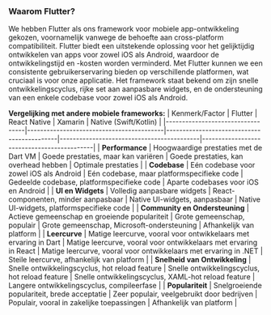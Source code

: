 ### Waarom Flutter?

We hebben Flutter als ons framework voor mobiele app-ontwikkeling gekozen, voornamelijk vanwege de behoefte aan cross-platform compatibiliteit. Flutter biedt een uitstekende oplossing voor het gelijktijdig ontwikkelen van apps voor zowel iOS als Android, waardoor de ontwikkelingstijd en -kosten worden verminderd. Met Flutter kunnen we een consistente gebruikerservaring bieden op verschillende platformen, wat cruciaal is voor onze applicatie. Het framework staat bekend om zijn snelle ontwikkelingscyclus, rijke set aan aanpasbare widgets, en de ondersteuning van een enkele codebase voor zowel iOS als Android.

**Vergelijking met andere mobiele frameworks:**
| Kenmerk/Factor                  | Flutter                                  | React Native                               | Xamarin                                  | Native (Swift/Kotlin)                      |
|----------------------------------|------------------------------------------|--------------------------------------------|-------------------------------------------|--------------------------------------------|
| **Performance**                  | Hoogwaardige prestaties met de Dart VM   | Goede prestaties, maar kan variëren       | Goede prestaties, kan overhead hebben     | Optimale prestaties                        |
| **Codebase**                     | Eén codebase voor zowel iOS als Android  | Eén codebase, maar platformspecifieke code | Gedeelde codebase, platformspecifieke code | Aparte codebases voor iOS en Android       |
| **UI en Widgets**                | Volledig aanpasbare widgets             | React-componenten, minder aanpasbaar      | Native UI-widgets, aanpasbaar             | Native UI-widgets, platformspecifieke code |
| **Community en Ondersteuning**   | Actieve gemeenschap en groeiende populariteit | Grote gemeenschap, populair            | Grote gemeenschap, Microsoft-ondersteuning | Afhankelijk van platform                   |
| **Leercurve**                    | Matige leercurve, vooral voor ontwikkelaars met ervaring in Dart | Matige leercurve, vooral voor ontwikkelaars met ervaring in React | Matige leercurve, vooral voor ontwikkelaars met ervaring in .NET | Steile leercurve, afhankelijk van platform  |
| **Snelheid van Ontwikkeling**    | Snelle ontwikkelingscyclus, hot reload feature | Snelle ontwikkelingscyclus, hot reload feature | Snelle ontwikkelingscyclus, XAML-hot reload feature | Langere ontwikkelingscyclus, compileerfase  |
| **Populariteit**                 | Snelgroeiende populariteit, brede acceptatie | Zeer populair, veelgebruikt door bedrijven | Populair, vooral in zakelijke toepassingen | Afhankelijk van platform                   |

